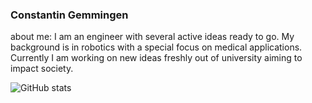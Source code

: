 ### Constantin Gemmingen

<!--
**constgemm/constgemm** is a ✨ _special_ ✨ repository because its `README.md` (this file) appears on your GitHub profile.

Here are some ideas to get you started:

- 🔭 I’m currently working on ...
- 🌱 I’m currently learning ...
- 👯 I’m looking to collaborate on ...
- 🤔 I’m looking for help with ...
- 💬 Ask me about ...
- 📫 How to reach me: ...
- 😄 Pronouns: ...
- ⚡ Fun fact: ...
-->

about me: I am an engineer with several active ideas ready to go. My background is in robotics with a special focus on medical applications. Currently I am working on new ideas freshly out of university aiming to impact society.


![GitHub stats](https://github-readme-stats.vercel.app/api?username=anuraghazra&show_icons=true&theme=transparent)
